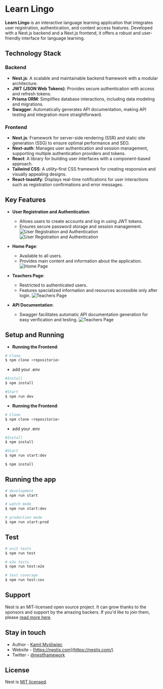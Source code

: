 # Learn Lingo

**Learn Lingo** is an interactive language learning application that integrates user registration, authentication, and content access features. Developed with a Nest.js backend and a Next.js frontend, it offers a robust and user-friendly interface for language learning.

## Technology Stack

### Backend

- **Nest.js**: A scalable and maintainable backend framework with a modular architecture.
- **JWT (JSON Web Tokens)**: Provides secure authentication with access and refresh tokens.
- **Prisma ORM**: Simplifies database interactions, including data modeling and migrations.
- **Swagger**: Automatically generates API documentation, making API testing and integration more straightforward.

### Frontend

- **Next.js**: Framework for server-side rendering (SSR) and static site generation (SSG) to ensure optimal performance and SEO.
- **Next-auth**: Manages user authentication and session management, supporting multiple authentication providers and tokens.
- **React**: A library for building user interfaces with a component-based approach.
- **Tailwind CSS**: A utility-first CSS framework for creating responsive and visually appealing designs.
- **React-toastify**: Displays real-time notifications for user interactions such as registration confirmations and error messages.

## Key Features

- **User Registration and Authentication**:
  - Allows users to create accounts and log in using JWT tokens.
  - Ensures secure password storage and session management.
![User Registration and Authentication](https://github.com/Nikolay0803/auth-next/blob/master/photos-app/reg-lin.png)
![User Registration and Authentication](https://github.com/Nikolay0803/auth-next/blob/master/photos-app/log-lin.png)
  

- **Home Page**:
  - Available to all users.
  - Provides main content and information about the application.
  ![Home Page](https://github.com/Nikolay0803/auth-next/blob/master/photos-app/home-lin.png)

- **Teachers Page**:
  - Restricted to authenticated users.
  - Features specialized information and resources accessible only after login.
  ![Teachers Page](https://github.com/Nikolay0803/auth-next/blob/master/photos-app/teach-lin.png)

- **API Documentation**:
  - Swagger facilitates automatic API documentation generation for easy verification and testing.
  ![Teachers Page](https://github.com/Nikolay0803/auth-next/blob/master/photos-app/swag-lin.png)

## Setup and Running


- **Running the Frontend**:
```bash
# Clone
$ npm clone <repositorie>
```
  - add your .env
  ```bash
#Install
$ npm install
``` 
```bash
#Start
$ npm run dev
```
 
- **Running the Frontend**:
```bash
# Clone
$ npm clone <repositorie>
```
  - add your .env
  ```bash
#Install
$ npm install
``` 
```bash
#Start
$ npm run start:dev
```






```bash
$ npm install
```

## Running the app

```bash
# development
$ npm run start

# watch mode
$ npm run start:dev

# production mode
$ npm run start:prod
```

## Test

```bash
# unit tests
$ npm run test

# e2e tests
$ npm run test:e2e

# test coverage
$ npm run test:cov
```

## Support

Nest is an MIT-licensed open source project. It can grow thanks to the sponsors and support by the amazing backers. If you'd like to join them, please [read more here](https://docs.nestjs.com/support).

## Stay in touch

- Author - [Kamil Myśliwiec](https://kamilmysliwiec.com)
- Website - [https://nestjs.com](https://nestjs.com/)
- Twitter - [@nestframework](https://twitter.com/nestframework)

## License

Nest is [MIT licensed](LICENSE).
